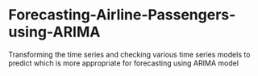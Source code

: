 # Forecasting-Airline-Passengers-using-ARIMA
Transforming the time series and checking various time series models to predict which is more appropriate for forecasting using ARIMA model
